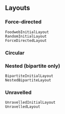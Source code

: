 

## Layouts

### Force-directed

```@docs
FoodwebInitialLayout
RandomInitialLayout
ForceDirectedLayout
```

### Circular



### Nested (bipartite only)

```@docs
BipartiteInitialLayout
NestedBipartiteLayout
```

### Unravelled

```@docs
UnravelledInitialLayout
UnravelledLayout
```
